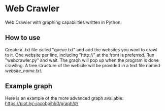 # Web Crawler
Web Crawler with graphing capabilities written in Python.


## How to use
Create a .txt file called "queue.txt" and add the websites you want to crawl to it. One website per line, including "http://" at the front is preferred.
Run "webcrawler.py" and wait. The graph will pop up when the program is done crawling. A tree structure of the website will be provided in a text file named *website_name.txt*.

## Example graph
Here is an example of the more advanced graph available: https://plot.ly/~jacobpihl/0/graph/#/
